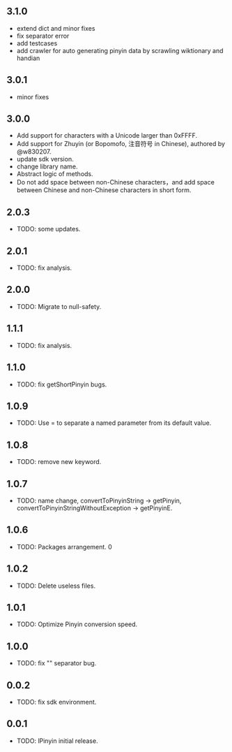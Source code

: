## 3.1.0
* extend dict and minor fixes
* fix separator error
* add testcases
* add crawler for auto generating pinyin data by scrawling wiktionary and handian

## 3.0.1
* minor fixes

## 3.0.0
* Add support for characters with a Unicode larger than 0xFFFF.
* Add support for Zhuyin (or Bopomofo, 注音符号 in Chinese), authored by @w830207.
* update sdk version.
* change library name.
* Abstract logic of methods.
* Do not add space between non-Chinese characters，and add space between Chinese and non-Chinese characters in short form.

## 2.0.3
* TODO: some updates.

## 2.0.1
* TODO: fix analysis.

## 2.0.0
* TODO: Migrate to null-safety.

## 1.1.1
* TODO: fix analysis.

## 1.1.0
* TODO: fix getShortPinyin bugs.

## 1.0.9
* TODO: Use = to separate a named parameter from its default value.

## 1.0.8
* TODO: remove new keyword.

## 1.0.7

* TODO: name change, convertToPinyinString -> getPinyin, convertToPinyinStringWithoutException -> getPinyinE. 

## 1.0.6

* TODO: Packages arrangement. 0

## 1.0.2

* TODO: Delete useless files.

## 1.0.1

* TODO: Optimize Pinyin conversion speed.

## 1.0.0

* TODO: fix "" separator bug.

## 0.0.2

* TODO: fix sdk environment.

## 0.0.1

* TODO: lPinyin initial release.
